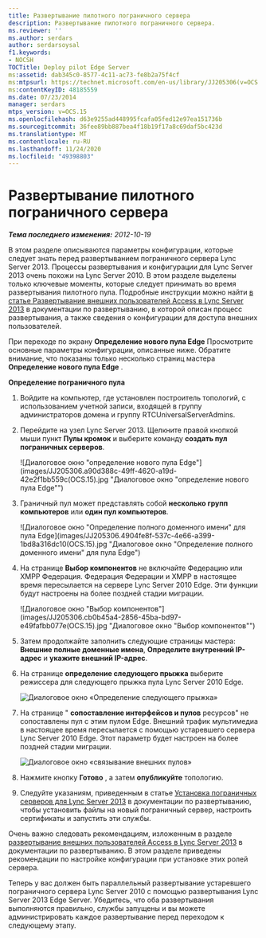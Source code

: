 ```yaml
---
title: Развертывание пилотного пограничного сервера
description: Развертывание пилотного пограничного сервера.
ms.reviewer: ''
ms.author: serdars
author: serdarsoysal
f1.keywords:
- NOCSH
TOCTitle: Deploy pilot Edge Server
ms:assetid: dab345c0-8577-4c11-ac73-fe8b2a75f4cf
ms:mtpsurl: https://technet.microsoft.com/en-us/library/JJ205306(v=OCS.15)
ms:contentKeyID: 48185559
ms.date: 07/23/2014
manager: serdars
mtps_version: v=OCS.15
ms.openlocfilehash: d63e9255ad448995fcafa05fed12e97ea151736b
ms.sourcegitcommit: 36fee89bb887bea4f18b19f17a8c69daf5bc423d
ms.translationtype: MT
ms.contentlocale: ru-RU
ms.lasthandoff: 11/24/2020
ms.locfileid: "49398803"
---
```

# <a name="deploy-pilot-edge-server"></a>Развертывание пилотного пограничного сервера

<div data-xmlns="http://www.w3.org/1999/xhtml">

<div class="topic" data-xmlns="http://www.w3.org/1999/xhtml" data-msxsl="urn:schemas-microsoft-com:xslt" data-cs="https://msdn.microsoft.com/">

<div data-asp="https://msdn2.microsoft.com/asp">



</div>

<div id="mainSection">

<div id="mainBody">

<span> </span>

_**Тема последнего изменения:** 2012-10-19_

В этом разделе описываются параметры конфигурации, которые следует знать перед развертыванием пограничного сервера Lync Server 2013. Процессы развертывания и конфигурации для Lync Server 2013 очень похожи на Lync Server 2010. В этом разделе выделены только ключевые моменты, которые следует принимать во время развертывания пилотного пула. Подробные инструкции можно найти [в статье Развертывание внешних пользователей Access в Lync Server 2013](lync-server-2013-deploying-external-user-access.md) в документации по развертыванию, в которой описан процесс развертывания, а также сведения о конфигурации для доступа внешних пользователей.

При переходе по экрану **Определение нового пула Edge** Просмотрите основные параметры конфигурации, описанные ниже. Обратите внимание, что показаны только несколько страниц мастера **Определение нового пула Edge** .

**Определение пограничного пула**

1.  Войдите на компьютер, где установлен построитель топологий, с использованием учетной записи, входящей в группу администраторов домена и группу RTCUniversalServerAdmins.

2.  Перейдите на узел Lync Server 2013. Щелкните правой кнопкой мыши пункт **Пулы кромок** и выберите команду **создать пул пограничных серверов**.
    
    ![Диалоговое окно "определение нового пула Edge"](images/JJ205306.a90d388c-49ff-4620-a19d-42e2f1bb559c(OCS.15).jpg "Диалоговое окно "определение нового пула Edge"")

3.  Граничный пул может представлять собой **несколько групп компьютеров** или **один пул компьютеров**.
    
    ![Диалоговое окно "Определение полного доменного имени" для пула Edge](images/JJ205306.4904fe8f-537c-4e66-a399-1bd8a316dc10(OCS.15).jpg "Диалоговое окно "Определение полного доменного имени" для пула Edge")

4.  На странице **Выбор компонентов** не включайте Федерацию или XMPP Федерация. Федерация Федерации и XMPP в настоящее время пересылается на сервере Lync Server 2010 Edge. Эти функции будут настроены на более поздней стадии миграции.
    
    ![Диалоговое окно "Выбор компонентов"](images/JJ205306.cb0b45a4-2856-45ba-bd97-e49fafbb077e(OCS.15).jpg "Диалоговое окно "Выбор компонентов"")

5.  Затем продолжайте заполнить следующие страницы мастера: **Внешние полные доменные имена**, **Определите внутренний IP-адрес** и **укажите внешний IP-адрес**.

6.  На странице **определение следующего прыжка** выберите режиссера для следующего прыжка пула Lync Server 2010 Edge.
    
    ![Диалоговое окно «Определение следующего прыжка»](images/JJ205306.11baf3ea-74f5-4eb7-8650-b03b3b190416(OCS.15).jpg "Диалоговое окно «Определение следующего прыжка»")

7.  На странице " **сопоставление интерфейсов и пулов** ресурсов" не сопоставлены пул с этим пулом Edge. Внешний трафик мультимедиа в настоящее время пересылается с помощью устаревшего сервера Lync Server 2010 Edge. Этот параметр будет настроен на более поздней стадии миграции.
    
    ![Диалоговое окно «связывание внешних пулов»](images/JJ205306.fe0da887-7b51-4564-afc5-d57da95a2eb6(OCS.15).jpg "Диалоговое окно «связывание внешних пулов»")

8.  Нажмите кнопку **Готово** , а затем **опубликуйте** топологию.

9.  Следуйте указаниям, приведенным в статье [Установка пограничных серверов для Lync Server 2013](lync-server-2013-install-edge-servers.md) в документации по развертыванию, чтобы установить файлы на новый пограничный сервер, настроить сертификаты и запустить эти службы.

Очень важно следовать рекомендациям, изложенным в разделе [развертывание внешних пользователей Access в Lync Server 2013](lync-server-2013-deploying-external-user-access.md) в документации по развертыванию. В этом разделе приведены рекомендации по настройке конфигурации при установке этих ролей сервера.

Теперь у вас должен быть параллельный развертывание устаревшего пограничного сервера Lync Server 2010 с помощью развертывания Lync Server 2013 Edge Server. Убедитесь, что оба развертывания выполняются правильно, службы запущены и вы можете администрировать каждое развертывание перед переходом к следующему этапу.

</div>

<span> </span>

</div>

</div>

</div>


